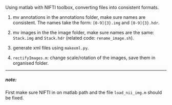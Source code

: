Using matlab with NIFTI toolbox, converting files into consistent formats.

1. mv annotations in the annotations folder, make sure names are consistent. The names take the form:
`[0-9]{3}.img` and `[0-9]{3}.hdr`.

2. mv images in the the image folder, make sure names are the same: `Stack.img` and `Stack.hdr`
(related code: `rename_image.sh`).

3. generate xml files using `makexml.py`.

4. `rectifyImages.m`: change scale/rotation of the images, save them in organised folder.
- - -
##### note:
First make sure NIFTI in on matlab path and the file `load_nii_img.m` should be fixed.
